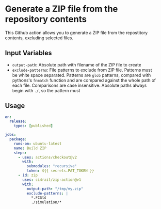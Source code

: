 # Generate a ZIP file from the repository contents

This Github action allows you to generate a ZIP file from the repostitory contents, excluding selected files.

## Input Variables

* `output-path`: Absolute path with filename of the ZIP file to create
* `exclude-patterns`: File patterns to exclude from ZIP file. Patterns must be white space separated. Patterns are `glob` patterns, compared with pythons's `fnmatch` function and are compared against the whole path of each file. Comparisons are case insensitive. Absolute paths always begin with `./`, so the pattern must 

## Usage

```yaml
on:
  release:
    types: [published]

jobs:
  package:
    runs-on: ubuntu-latest
    name: Build ZIP
    steps:
      - uses: actions/checkout@v2
        with:
          submodules: "recursive"
          token: ${{ secrets.PAT_TOKEN }}
      - id: zip
        uses: ci4rail/zip-action@v1
        with:
          output-path: "/tmp/my.zip"
          exclude-patterns: |
            *.FCStd 
            ./simulation/*
```